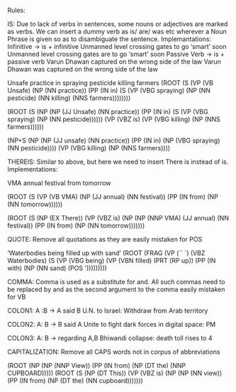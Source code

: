 Rules:



IS:
Due to lack of verbs in sentences, some nouns or adjectives are marked as verbs. We can insert a dummy verb as is/ are/ was etc wherever a Noun Phrase is given so as to disambiguate the sentence. Implemantations:
Infinitive -> is + infinitive
Unmanned level crossing gates to go ‘smart’ soon
Unmanned level crossing gates are to go ‘smart’ soon
Passive Verb -> is + passive verb
Varun Dhawan captured on the wrong side of the law
Varun Dhawan was captured on the wrong side of the law

Unsafe practice in spraying pesticide killing farmers
(ROOT (S (VP (VB Unsafe) (NP (NN practice)) (PP (IN in) (S (VP (VBG spraying) (NP (NN pesticide) (NN killing) (NNS farmers))))))))

(ROOT (S (NP (NP (JJ Unsafe) (NN practice)) (PP (IN in) (S (VP (VBG spraying) (NP (NN pesticide)))))) (VP (VBZ is) (VP (VBG killing) (NP (NNS farmers))))))

(NP+S (NP (NP (JJ unsafe) (NN practice)) (PP (IN in) (NP (VBG spraying) (NN pesticide)))) (VP (VBG killing) (NP (NNS farmers))))





THEREIS: Similar to above, but here we need to insert There is instead of is.
Implementations:

VMA annual festival from tomorrow

(ROOT (S (VP (VB VMA) (NP (JJ annual) (NN festival)) (PP (IN from) (NP (NN tomorrow))))))

(ROOT (S (NP (EX There)) (VP (VBZ is) (NP (NP (NNP VMA) (JJ annual) (NN festival)) (PP (IN from) (NP (NN tomorrow)))))))




QUOTE: Remove all quotations as they are easily mistaken for POS

‘Waterbodies being filled up with sand’
(ROOT (FRAG (VP (`` `) (VBZ Waterbodies) (S (VP (VBG being) (VP (VBN filled) (PRT (RP up)) (PP (IN with)
(NP (NN sand) (POS ')))))))))




COMMA: Comma is used as a substitute for and. All such commas need to be replaced by and as the second argument to the comma easily mistaken for VB


COLON1: 
A :B  -> A said B
U.N. to Israel: Withdraw from Arab territory


COLON2: 
A: B   -> B said A
Unite to fight dark forces in digital space: PM


COLON3:
A: B   -> regarding A,B
Bhiwandi collapse: death toll rises to 4




CAPITALIZATION: Remove all CAPS words not in corpus of abbreviations

(ROOT (NP (NP (NNP View)) (PP (IN from) (NP (DT the) (NNP CUPBOARD)))))
(ROOT (S (NP (DT This)) (VP (VBZ is) (NP (NP (NN view)) (PP (IN from) (NP (DT the) (NN cupboard)))))))

